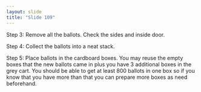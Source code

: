 ```yaml
---
layout: slide
title: "Slide 109"
---
```


Step 3: Remove all the ballots. Check the sides and inside door.

Step 4: Collect the ballots into a neat stack.

Step 5: Place ballots in the cardboard boxes. You may reuse the empty boxes that the new ballots came in plus you have 3 additional boxes in the grey cart. You should be able to get at least 800 ballots in one box so if you know that you have more than that you can prepare more boxes as need beforehand.